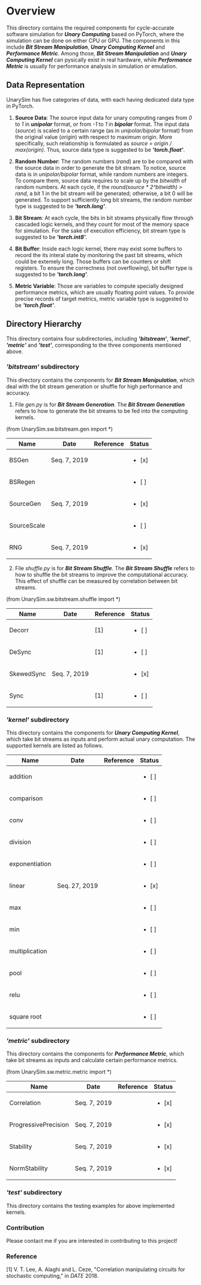 # Overview

This directory contains the required components for cycle-accurate software simulation for _**Unary Computing**_ based on PyTorch, where the simulation can be done on either CPU or GPU.
The components in this include _**Bit Stream Manipulation**_, _**Unary Computing Kernel**_ and _**Performance Metric**_. 
Among those, _**Bit Stream Manipulation**_ and _**Unary Computing Kernel**_ can pysically exist in real hardware, while _**Performance Metric**_ is usually for performance analysis in simulation or emulation.

## Data Representation
UnarySim has five categories of data, with each having dedicated data type in PyTorch.

1. **Source Data**: 
The source input data for unary computing ranges from _0_ to _1_ in _**unipolar**_ format, or from _-1_ to _1_ in _**bipolar**_ format. 
The input data (_source_) is scaled to a certain range (as in _unipolar/bipolar_ format) from the original value (_origin_) with respect to maximum origin. 
More specifically, such relationship is formulated as _source = origin / max(origin)_. Thus, source data type is suggested to be _**'torch.float'**_.

2. **Random Number**: 
The random numbers (_rand_) are to be compared with the source data in order to generate the bit stream. To notice, source data is in _unipolar/bipolar_ format, while random numbers are integers. 
To compare them, source data requires to scale up by the _bitwidth_ of random numbers. 
At each cycle, if the _round(source * 2^bitwidth) > rand_, a bit 1 in the bit stream will be generated; otherwise, a bit 0 will be generated. 
To support sufficiently long bit streams, the random number type is suggested to be _**'torch.long'**_.

3. **Bit Stream**: 
At each cycle, the bits in bit streams physically flow through cascaded logic kernels, and they count for most of the memory space for simulation. 
For the sake of execution efficiency, bit stream type is suggested to be _**'torch.int8'**_.

4. **Bit Buffer**: 
Inside each logic kernel, there may exist some buffers to record the its interal state by monitoring the past bit streams, which could be extemely long. 
Those buffers can be counters or shift registers. 
To ensure the correctness (not overflowing), bit buffer type is suggested to be _**'torch.long'**_.

5. **Metric Variable**: 
Those are variables to compute specially designed performance metrics, which are usually floating point values. 
To provide precise records of target metrics, metric variable type is suggested to be _**'torch.float'**_.

## Directory Hierarchy
This directory contains four subdirectories, including _**'bitstream'**_, _**'kernel'**_,  _**'metric'**_ and _**'test'**_, corresponding to the three components mentioned above.

### _'bitstream'_ subdirectory
This directory contains the components for _**Bit Stream Manipulation**_, which deal with the bit stream generation or shuffle for high performance and accuracy.

1. File _gen.py_ is for _**Bit Stream Generation**_. The _**Bit Stream Generation**_ refers to how to generate the bit streams to be fed into the computing kernels.

(from UnarySim.sw.bitstream.gen import \*)

| Name                 | Date          | Reference     | Status                 |
| -------------------- | ------------- | ------------- | ---------------------- |
| BSGen                | Seq. 7, 2019  |               | <ul><li>[x] </li></ul> |
| BSRegen              |               |               | <ul><li>[ ] </li></ul> |
| SourceGen            | Seq. 7, 2019  |               | <ul><li>[x] </li></ul> |
| SourceScale          |               |               | <ul><li>[ ] </li></ul> |
| RNG                  | Seq. 7, 2019  |               | <ul><li>[x] </li></ul> |


2. File _shuffle.py_ is for _**Bit Stream Shuffle**_. The _**Bit Stream Shuffle**_ refers to how to shuffle the bit streams to improve the computational accuracy. This effect of shuffle can be measured by correlation between bit streams.

(from UnarySim.sw.bitstream.shuffle import \*)

| Name                 | Date          | Reference     | Status                 |
| -------------------- | ------------- | ------------- | ---------------------- |
| Decorr               |               | [1]           | <ul><li>[ ] </li></ul> |
| DeSync               |               | [1]           | <ul><li>[ ] </li></ul> |
| SkewedSync           | Seq. 7, 2019  |               | <ul><li>[x] </li></ul> |
| Sync                 |               | [1]           | <ul><li>[ ] </li></ul> |


### _'kernel'_ subdirectory
This directory contains the components for _**Unary Computing Kernel**_, which take bit streams as inputs and perform actual unary computation. The supported kernels are listed as follows.

| Name                 | Date          | Reference     | Status                 |
| -------------------- | ------------- | ------------- | ---------------------- |
| addition             |               |               | <ul><li>[ ] </li></ul> |
| comparison           |               |               | <ul><li>[ ] </li></ul> |
| conv                 |               |               | <ul><li>[ ] </li></ul> |
| division             |               |               | <ul><li>[ ] </li></ul> |
| exponentiation       |               |               | <ul><li>[ ] </li></ul> |
| linear               | Seq. 27, 2019 |               | <ul><li>[x] </li></ul> |
| max                  |               |               | <ul><li>[ ] </li></ul> |
| min                  |               |               | <ul><li>[ ] </li></ul> |
| multiplication       |               |               | <ul><li>[ ] </li></ul> |
| pool                 |               |               | <ul><li>[ ] </li></ul> |
| relu                 |               |               | <ul><li>[ ] </li></ul> |
| square root          |               |               | <ul><li>[ ] </li></ul> |


### _'metric'_ subdirectory
This directory contains the components for  _**Performance Metric**_, which take bit streams as inputs and calculate certain performance metrics.

(from UnarySim.sw.metric.metric import \*)

| Name                 | Date          | Reference     | Status                 |
| -------------------- | ------------- | ------------- | ---------------------- |
| Correlation          | Seq. 7, 2019  |               | <ul><li>[x] </li></ul> |
| ProgressivePrecision | Seq. 7, 2019  |               | <ul><li>[x] </li></ul> |
| Stability            | Seq. 7, 2019  |               | <ul><li>[x] </li></ul> |
| NormStability        | Seq. 7, 2019  |               | <ul><li>[x] </li></ul> |


### _'test'_ subdirectory
This directory contains the testing examples for above implemented kernels.


### Contribution
Please contact me if you are interested in contributing to this project!

### Reference
[1] V. T. Lee, A. Alaghi and L. Ceze, "Correlation manipulating circuits for stochastic computing," in _DATE_ 2018.
